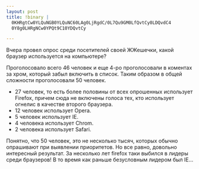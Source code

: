 ```yaml
--- 
layout: post
title: !binary |
  0KHRgtCw0YLQuNGB0YLQuNC60LAg0LjRgdC/0L7Qu9GM0LfQvtCy0LDQvdC4
  0Y8g0LHRgNCw0YPQt9C10YDQvtCy

---
```

Вчера провел опрос среди посетителей своей ЖЖешечки, какой браузер используется на компьютере?

Проголосовало всего 46 человек и еще 4-ро проголосовали в коментах за хром, который забыл включить в список. Таким образом в общей сложности проголосовали 50 человек.
<!--more-->
<ul><li>27 человек, то есть более половины от всех опрошенных использует Firefox, причем сюда не включены голоса тех, кто использует огнелис в качестве второго браузера.</li>
	<li> 12 человек использует Opera.</li>
	<li> 5 человек использует IE.</li>
	<li> 4 человека использует Chrom.</li>
	<li> 2 человека использует Safari.</li>
</ul>
Понятно, что 50 человек, это не несколько тысяч, которых обычно опрашивают при выявлении приоритетов. Но все равно, довольно интересный результат. За несколько лет firefox таки выбился в лидеры среди браузеров! В то время как раньше безусловным лидером был IE...
